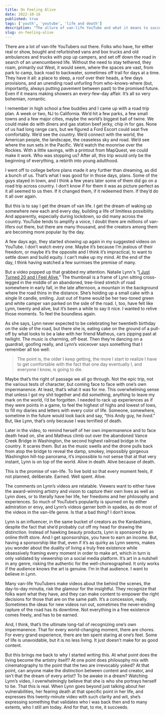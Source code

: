 ```yaml
---
title: On Feeling Alive
date: 2022-10-16
published: true
tags: ['youth', 'youtube', 'life and death']
description: "The allure of van-life YouTube and what it means to succeede as an artist."
slug: on-feeling-alive
---
```


There are a lot of van-life YouTubers out there. Folks who have, for either real or show, bought and refurbished vans and box trucks and old ambulances and trucks with pop up campers, and set off down the road in search of an unencumbered life. Without the need to stay tethered, they roam, primarily out West, it would seem, where the spaces are vast, from park to camp, back road to backwater, sometimes off trail for days at a time. They have it all: a place to sleep, a roof over their heads, a few days provisions, and an unending road unfurling from who-knows-where (but, importantly, always putting pavement between past) to the promised future. Even if it means making showers an every-few-day affair. It’s all so very bohemian, romantic.

I remember in high school a few buddies and I came up with a road trip plan. A week or two, NJ to California. We’d hit a few parks, a few small towns and a few major cities, maybe the world’s biggest ball of twine. We could make do with diners and gas station beef jerky, chip in for gas. None of us had long range cars, but we figured a Ford Escort could seat five comfortably. We’d see the country. We’d connect with the world, the American people, the landscape, the ceaseless sky and road. We’d see where the sun sets in the Pacific. We’d watch the moonrise over the Rockies. With a little savings, with a printout from MapQuest, we could make it work. Who was stopping us? After all, this trip would only be the beginning of everything, a rebirth into young adulthood.

I went off to college before plans made it any further than dreaming, as did a bunch of us. That’s what I was good for in those days, plans. Some of the guys stayed in town, and I think a few years later some of them did go on a road trip across country. I don’t know if for them it was as picture perfect as it all seemed to us then. If it changed them, if it redeemed them. If they’d do it all over again.

But this is to say I get the dream of van life. I get the dream of waking up somewhere new each and every day, building a life of limitless possibility. And apparently, especially during lockdown, so did many across the country. YouTube tends to amplify a voice, I doubt there are millions of van-lifers out there, but there are many thousand, and the creators among them are becoming more popular by the day.

A few days ago, they started showing up again in my suggested videos on YouTube. I don’t watch every one. Maybe it’s because I’m jealous of their freedom, or maybe it’s the opposite and I think it’s impractical, to want to settle down and build equity. I can’t make up my mind. At the end of the day, I think having watched a few surmises the premise of many.

But a video popped up that grabbed my attention. Natalie Lynn's “[I Just Turned 20 and I Feel Alive.](https://www.youtube.com/watch?v=URTeTJ5tDrQ)” The thumbnail is a frame of Lynn sitting cross-legged in the middle of an abandoned, tree-lined stretch of road somewhere in early fall, in the late afternoon, a mountain in the background where the road thins in the distance. She’s holding up a small cake with a single lit candle, smiling. Just out of frame would be her two-toned green and white camper van parked on the side of the road. I, too, have felt like Lynn, twenty and alive, but it’s been a while to say it nice. I wanted to relive those moments. To feel the boundless again.

As she says, Lynn never expected to be celebrating her twentieth birthday on the side of the road, but there she is, eating cake on the ground of a pull-off by what looks to be a lake with her friend Matheus, cars zipping past at twilight. The music is charming, off-beat. Then they’re dancing on a guardrail, goofing really, and Lynn’s voiceover says something that I remember all too well:

> The point is, the older I keep getting, the more I start to realize I have to get comfortable with the fact that one day eventually I, and everyone I know, is going to die.

Maybe that’s the right of passage we all go through. Not the epic trip, not the various tests of character, but coming face to face with one’s own impermanence. At least, that’s what it was for me. This overwhelming sense that unless I got my shit together and did *something*, anything to leave my mark on the world, I’d be forgotten. I needed to rack up experiences as if they were points in a game, to feel the highest of highs and lowest of lows, to fill my diaries and letters with every color of life. Someone, somewhere, sometime in the future would look back and say, “this Andy guy, he *lived*.” But, like Lynn, that’s only because I was terrified of death.

Later in the video, to remind herself of her own impermanence and to face death head on, she and Matheus climb out over the abandoned Vance Creek Bridge in Washington, the second highest railroad bridge in the country. It scares them. But as the music swells and the drone pulls back from atop the bridge to reveal the damp, smokey, impossibly gorgeous Washington hill-top panorama, it’s impossible to not sense that at that very instant, Lynn is on top of the world. Alive in death. Alive because of death.

This is the promise of van-life. To live bold so that every moment feels, if not planned, deliberate. Earned. Well spent. Alive.

The comments on Lynn’s videos are relatable. Viewers want to either have the award-winning artistry and vision to capture their own lives as well as Lynn does, or to literally have her life, her freedoms and her philosophy and experiences. So much of YouTube’s popularity is spurned on by either admiration or envy, and Lynn’s videos garner both in spades, as do most of the videos in the van-life genre. Is that a bad thing? I don’t know.

Lynn is an influencer, in the same bucket of creators as the Kardashians, despite the fact that she’d probably cut off my head for drawing the distinction. Instead of hawking beauty products, Lynn is sponsored by an online thrift store. And I get sponsorships, you have to earn an income. But, having a sponsorship like that, even if it’s as quirky as Lynn seems, makes you wonder about the duality of living a truly free existence while obsessively framing every moment in order to make art, which in turn is only validated by viewership on a social media platform. It’s art in a nutshell in any genre, risking the authentic for the well-choreographed. It only works if the audience knows the art is genuine. I’m in that audience. I want to believe in Lynn.

Many van-life YouTubers make videos about the behind the scenes, the day-to-day minutia, risk the glamour for the insightful. They recognize that folks want what they have, and they can make content to empower the right decisions for those that are on the same path. It’s a concession, really. Sometimes the ideas for new videos run out, sometimes the never-ending rapture of the road has its downtime. Not everything in a free existence comes freely, and has to be earned.

And, I think, that’s the ultimate long-tail of recognizing one’s own impermanence. That for every world-changing moment, there are chores. For every grand experience, there are ten spent staring at one’s feet. Some of life is unavoidable, but it is no less living. It just doesn’t make for as good content.

But this brings me back to why I started writing this. At what point does the living become the artistry itself? At one point does philosophy mix with cinematography to the point that the two are irrevocably yoked? At that point, can anyone make the distinction between content and creator, and isn’t that the dream of every artist? To be awake in a dream? Watching Lynn’s video, I overwhelmingly believe that she is who she portrays herself to be. That this is real. When Lynn goes beyond just talking about her vulnerabilities, her fearing death at that specific point in her life, and expresses this twenty-minute video with such clarity and wit, she’s expressing something that validates who I was back then and to many extents, who I still am today. And for that, to me, it succeeds.
